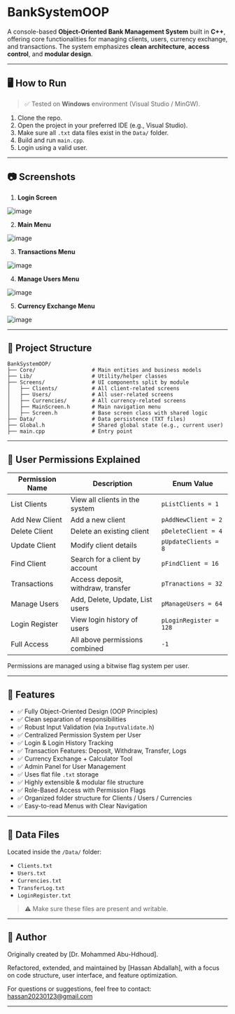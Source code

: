# BankSystemOOP

A console-based **Object-Oriented Bank Management System** built in **C++**, offering core functionalities for managing clients, users, currency exchange, and transactions. The system emphasizes **clean architecture**, **access control**, and **modular design**.

---

## 🖥️ How to Run

> ✅ Tested on **Windows** environment (Visual Studio / MinGW).

1. Clone the repo.
2. Open the project in your preferred IDE (e.g., Visual Studio).
3. Make sure all `.txt` data files exist in the `Data/` folder.
4. Build and run `main.cpp`.
5. Login using a valid user.

---

## 📷 Screenshots

1. **Login Screen**

  ![image](https://github.com/user-attachments/assets/0dd80142-3065-489c-b37a-a7af1d720fdb)

2. **Main Menu**

  ![image](https://github.com/user-attachments/assets/8469ca73-a295-4e67-a5a7-9a8c6a990612)

3. **Transactions Menu**

  ![image](https://github.com/user-attachments/assets/c2328820-ee46-47c1-a4f0-10fbdfc2b001)

4. **Manage Users Menu**

  ![image](https://github.com/user-attachments/assets/ea6811a6-0b42-4d63-8314-c6456fa180c3)

5. **Currency Exchange Menu**

  ![image](https://github.com/user-attachments/assets/34f0b8eb-d250-4472-ada7-1c26d2c99480)


---

## 📁 Project Structure

```
BankSystemOOP/
├── Core/                  # Main entities and business models
├── Lib/                   # Utility/helper classes
├── Screens/               # UI components split by module
│   ├── Clients/           # All client-related screens
│   ├── Users/             # All user-related screens
│   ├── Currencies/        # All currency-related screens
│   ├── MainScreen.h       # Main navigation menu
│   ├── Screen.h           # Base screen class with shared logic
├── Data/                  # Data persistence (TXT files)
├── Global.h               # Shared global state (e.g., current user)
├── main.cpp               # Entry point
```

---

## 🔐 User Permissions Explained

| **Permission Name** | **Description**                    | **Enum Value**         |
| ------------------- | ---------------------------------- | ---------------------- |
| List Clients        | View all clients in the system     | `pListClients = 1`     |
| Add New Client      | Add a new client                   | `pAddNewClient = 2`    |
| Delete Client       | Delete an existing client          | `pDeleteClient = 4`    |
| Update Client       | Modify client details              | `pUpdateClients = 8`   |
| Find Client         | Search for a client by account     | `pFindClient = 16`     |
| Transactions        | Access deposit, withdraw, transfer | `pTranactions = 32`    |
| Manage Users        | Add, Delete, Update, List users    | `pManageUsers = 64`    |
| Login Register      | View login history of users        | `pLoginRegister = 128` |
| Full Access         | All above permissions combined     | `-1`                   |

Permissions are managed using a bitwise flag system per user.

---

## 🌟 Features

* ✅ Fully Object-Oriented Design (OOP Principles)
* ✅ Clean separation of responsibilities
* ✅ Robust Input Validation (via `InputValidate.h`)
* ✅ Centralized Permission System per User
* ✅ Login & Login History Tracking
* ✅ Transaction Features: Deposit, Withdraw, Transfer, Logs
* ✅ Currency Exchange + Calculator Tool
* ✅ Admin Panel for User Management
* ✅ Uses flat file `.txt` storage
* ✅ Highly extensible & modular file structure
* ✅ Role-Based Access with Permission Flags
* ✅ Organized folder structure for Clients / Users / Currencies
* ✅ Easy-to-read Menus with Clear Navigation

---

## 📄 Data Files

Located inside the `/Data/` folder:

* `Clients.txt`
* `Users.txt`
* `Currencies.txt`
* `TransferLog.txt`
* `LoginRegister.txt`

> ⚠️ Make sure these files are present and writable.

---

## 🙋 Author

Originally created by [Dr. Mohammed Abu-Hdhoud].

Refactored, extended, and maintained by [Hassan Abdallah], with a focus on code structure, user interface, and feature optimization.

For questions or suggestions, feel free to contact: hassan20230123@gmail.com

---
